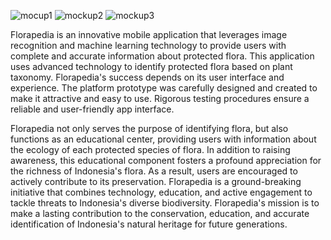 ![mocup1](https://github.com/CH2-PS376/.github/assets/121041485/7caeb313-7c49-4c8d-9f73-bac885214186) ![mockup2](https://github.com/CH2-PS376/.github/assets/121041485/b8817026-72a0-4f7c-b88c-3beb8986e7e9) ![mockup3](https://github.com/CH2-PS376/.github/assets/121041485/4b23dbda-9034-43f3-b5cb-4799473c1a41)



Florapedia is an innovative mobile application that leverages image recognition and machine learning technology to provide users with complete and accurate information about protected flora. This application uses advanced technology to identify protected flora based on plant taxonomy. Florapedia's success depends on its user interface and experience. The platform prototype was carefully designed and created to make it attractive and easy to use. Rigorous testing procedures ensure a reliable and user-friendly app interface.

Florapedia not only serves the purpose of identifying flora, but also functions as an educational center, providing users with information about the ecology of each protected species of flora. In addition to raising awareness, this educational component fosters a profound appreciation for the richness of Indonesia's flora. As a result, users are encouraged to actively contribute to its preservation. Florapedia is a ground-breaking initiative that combines technology, education, and active engagement to tackle threats to Indonesia's diverse biodiversity. Florapedia's mission is to make a lasting contribution to the conservation, education, and accurate identification of Indonesia's natural heritage for future generations.

